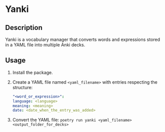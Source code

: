 # Yanki

## Description

Yanki is a vocabulary manager that converts words and expressions stored in a YAML file into multiple Anki decks.

## Usage

1. Install the package.
2. Create a YAML file named `<yaml_filename>` with entries respecting the structure:

    ```yaml
    "<word_or_expression>":
    language: <language>
    meaning: <meaning>
    date: <date_when_the_entry_was_added>
    ```

3. Convert the YAML file: `poetry run yanki <yaml_filename> <output_folder_for_decks>`
